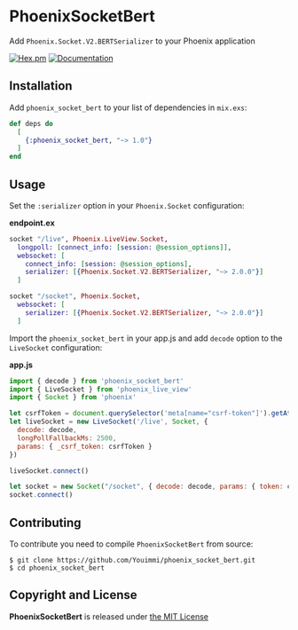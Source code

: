 # PhoenixSocketBert

Add `Phoenix.Socket.V2.BERTSerializer` to your Phoenix application

[![Hex.pm](https://img.shields.io/hexpm/v/phoenix_socket_bert.svg)](https://hex.pm/packages/phoenix_socket_bert) [![Documentation](https://img.shields.io/badge/documentation-gray)](https://hexdocs.pm/phoenix_socket_bert)

## Installation

Add `phoenix_socket_bert` to your list of dependencies in `mix.exs`:

```elixir
def deps do
  [
    {:phoenix_socket_bert, "~> 1.0"}
  ]
end
```

## Usage

Set the `:serializer` option in your `Phoenix.Socket` configuration:

**endpoint.ex**

```elixir
socket "/live", Phoenix.LiveView.Socket,
  longpoll: [connect_info: [session: @session_options]],
  websocket: [
    connect_info: [session: @session_options],
    serializer: [{Phoenix.Socket.V2.BERTSerializer, "~> 2.0.0"}]
  ]

socket "/socket", Phoenix.Socket,
  websocket: [
    serializer: [{Phoenix.Socket.V2.BERTSerializer, "~> 2.0.0"}]
  ]
```

Import the `phoenix_socket_bert` in your app.js and add `decode` option to the `LiveSocket` configuration:

**app.js**

```javascript
import { decode } from 'phoenix_socket_bert'
import { LiveSocket } from 'phoenix_live_view'
import { Socket } from 'phoenix'

let csrfToken = document.querySelector('meta[name="csrf-token"]').getAttribute('content')
let liveSocket = new LiveSocket('/live', Socket, {
  decode: decode,
  longPollFallbackMs: 2500,
  params: { _csrf_token: csrfToken }
})

liveSocket.connect()

let socket = new Socket("/socket", { decode: decode, params: { token: csrfToken } })
socket.connect()
```

## Contributing

To contribute you need to compile `PhoenixSocketBert` from source:

```
$ git clone https://github.com/Youimmi/phoenix_socket_bert.git
$ cd phoenix_socket_bert
```

## Copyright and License

**PhoenixSocketBert** is released under [the MIT License](./LICENSE)
